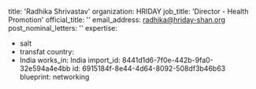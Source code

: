 title: 'Radhika Shrivastav'
organization: HRIDAY
job_title: 'Director - Health Promotion'
official_title: ''
email_address: radhika@hriday-shan.org
post_nominal_letters: ''
expertise:
  - salt
  - transfat
country:
  - India
works_in: India
import_id: 8441d1d6-7f0e-442b-9fa0-32e594a4e4bb
id: 6915184f-8e44-4d64-8092-508df3b46b63
blueprint: networking
